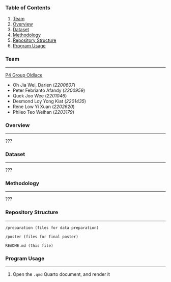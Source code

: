 ### Table of Contents
1. [Team](#team)
2. [Overview](#overview)
5. [Dataset](#dataset)
2. [Methodology](#methodology)
3. [Repository Structure](#repository-structure)
4. [Program Usage](#program-usage)

### Team
---
<ins>P4 Group Oldlace</ins>
- Oh Jia Wei, Darien (*2200607*)
- Peter Febrianto Afandy (*2200959*)
- Quek Joo Wee (*2201046*)
- Desmond Loy Yong Kiat (*2201435*)
- Rene Low Yi Xuan (*2202620*)
- Phileo Teo Weihan (*2203179*)

### Overview
---
???

### Dataset
---
???

### Methodology
---
???

### Repository Structure
---
```
/preparation (files for data preparation)

/poster (files for final poster)

README.md (this file)
```

### Program Usage
---
1. Open the `.qmd` Quarto document, and render it